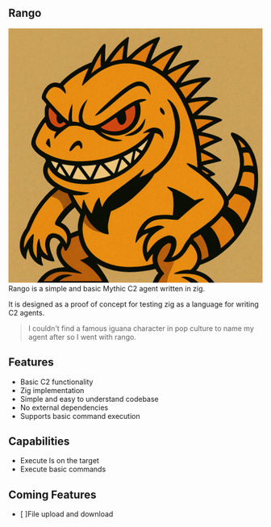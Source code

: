 ## Rango 

![Rango Logo](./Payload_Type/python_services/rango/agent_functions/rango.png)
Rango is a simple and basic Mythic C2 agent written in zig. 

It is designed as a proof of concept for testing zig as a language for writing C2 agents.

> I couldn't find a famous iguana character in pop culture to name my agent after so I went with rango.

## Features

- Basic C2 functionality
- Zig implementation
- Simple and easy to understand codebase
- No external dependencies
- Supports basic command execution

## Capabilities
- Execute ls on the target
- Execute basic commands


## Coming Features
- [ ]File upload and download
